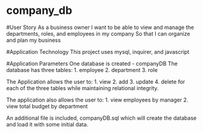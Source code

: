 # company_db
 
#User Story
As a business owner
I want to be able to view and manage the departments, roles, and employees in my company
So that I can organize and plan my business

#Application Technology
This project uses mysql, inquirer, and javascript

#Application Parameters
One database is created - companyDB
The database has three tables:
    1. employee
    2. department
    3. role

The Application allows the user to: 
    1. view
    2. add
    3. update
    4. delete
for each of the three tables while maintaining relational integrity.

The application also allows the user to:
    1. view employees by manager
    2. view total budget by department

An additional file is included, companyDB.sql which will create the database and load it with some initial data.

